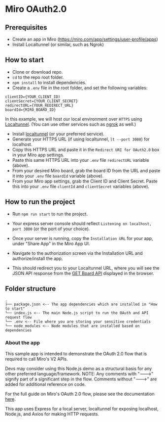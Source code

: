 # Miro OAuth2.0

## Prerequisites

- Create an app in Miro (https://miro.com/app/settings/user-profile/apps)
- Install Localtunnel (or similar, such as Ngrok)

## How to start

- Clone or download repo.
- `cd` to the repo root folder.
- `npm install` to install dependencies.
- Create a `.env` file in the root folder, and set the following variables:

```
clientID={YOUR_CLIENT_ID)
clientSecret={YOUR_CLIENT_SECRET}
redirectURL={YOUR_REDIRECT_URL}
boardId={MIRO_BOARD_ID}
```

In this example, we will host our local environment over `HTTPS` using [Localtunnel](https://www.npmjs.com/package/localtunnel). (You can use other services such as [ngrok](https://ngrok.com/download) as well.)

- Install [localtunnel](https://www.npmjs.com/package/localtunnel) (or your preferred service).
- Generate your HTTPS URL (if using localtunnel, `lt --port 3000`) for localhost.
- Copy this HTTPS URL and paste it in the `Redirect URI for OAuth2.0` box in your Miro app settings.
- Paste this same HTTPS URL into your `.env` file `redirectURL` variable (above).
- From your desired Miro board, grab the board ID from the URL and paste it into your `.env` file `boardId` variable (above).
- From your Miro app settings, grab the Client ID and Client Secret. Paste this into your `.env` file `clientId` and `clientSecret` variables (above).

## How to run the project

- Run `npm run start` to run the project.
- Your express server console should reflect `Listening on localhost, port 3000` (or the port of your choice).
- Once your server is running, copy the `Installation URL` for your app, under "Share App" in the Miro App UI.
- Navigate to the authorization screen via the Installation URL and authorize/install the app.

- This should redirect you to your Localtunnel URL, where you will see the JSON API response from the [GET Board API](https://developers.miro.com/reference/get-boards) displayed in the browser.

## Folder structure

```
.
├── package.json <-- The app dependencies which are installed in "How to start"
└── index.js <-- The main Node.js script to run the OAuth and API request flow
└── .env <-- File where you are storing your sensitive credentials
└── node_modules <-- Node modules that are installed based on dependencies
```

### About the app

This sample app is intended to demonstrate the OAuth 2.0 flow that is required to call Miro's V2 APIs.

Devs may consider using this Node.js demo as a structural basis for any other preferred language/framework.
NOTE: Any comments with "--->" signify part of a significant step in the flow. Comments without "--->" are added for additional reference on code.

For the full guide on Miro's OAuth 2.0 flow, please see the documentation [here](https://developers.miro.com/docs/getting-started-with-oauth).

This app uses Express for a local server, localtunnel for exposing localhost, Node.js, and Axios for making HTTP requests.